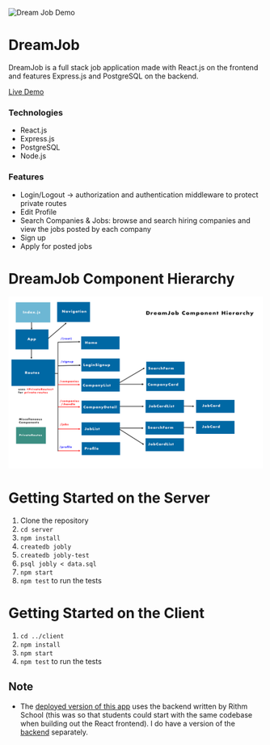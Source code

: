 ![Dream Job Demo](dreamjob_demo/DreamJob.gif)

# DreamJob

DreamJob is a full stack job application made with React.js on the frontend and features Express.js and PostgreSQL on the backend.

[Live Demo](http://dreamjob.demo.ericjho.com/)

### Technologies 
- React.js
- Express.js
- PostgreSQL
- Node.js

### Features
- Login/Logout -> authorization and authentication middleware to protect private routes
- Edit Profile
- Search Companies & Jobs: browse and search hiring companies and view the jobs posted by each company
- Sign up
- Apply for posted jobs

# DreamJob Component Hierarchy

![Dream Job Component Hierarchy](dreamjob_demo/DJhierarchy.png)

# Getting Started on the Server

1. Clone the repository
2. `cd server`
3. `npm install`
4. `createdb jobly`
4. `createdb jobly-test`
5. `psql jobly < data.sql`
6. `npm start`
7. `npm test` to run the tests

# Getting Started on the Client

1. `cd ../client`
2. `npm install`
3. `npm start`
4. `npm test` to run the tests

## Note

* The [deployed version of this app](http://dreamjob.demo.ericjho.com/) uses the backend written by Rithm School (this was so that students could start with the same codebase when building out the React frontend). I do have a version of the [backend](https://github.com/Inhockorea/express-jobly) separately.

